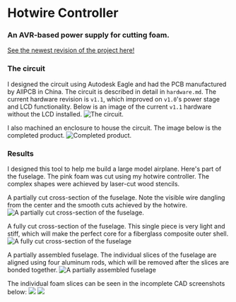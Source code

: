 # Hotwire Controller
### An AVR-based power supply for cutting foam.
[See the newest revision of the project here!](https://github.com/rleonard21/hotwire-lite)

### The circuit
I designed the circuit using Autodesk Eagle and had the PCB manufactured by AllPCB in China. The circuit is described in detail in `hardware.md`. The current hardware revision is `v1.1`, which improved on `v1.0`'s power stage and LCD functionality. Below is an image of the current `v1.1` hardware without the LCD installed. 
![The circuit.](https://i.imgur.com/Bllh9tt.jpg)

I also machined an enclosure to house the circuit. The image below is the completed product. 
![Completed product.](https://imgur.com/4sqpU9x.jpg)

### Results
I designed this tool to help me build a large model airplane. Here's part of the fuselage. The pink foam was cut using my hotwire controller. The complex shapes were achieved by laser-cut wood stencils.

A partially cut cross-section of the fuselage. Note the visible wire dangling from the center and the smooth cuts achieved by the hotwire.
![A partially cut cross-section of the fuselage.](https://i.imgur.com/x1z61or.jpg)

A fully cut cross-section of the fuselage. This single piece is very light and stiff, which will make the perfect core for a fiberglass composite outer shell. 
![A fully cut cross-section of the fuselage](https://i.imgur.com/nU8tIcw.jpg)

A partially assembled fuselage. The individual slices of the fuselage are aligned using four aluminum rods, which will be removed after the slices are bonded together. 
![A partially assembled fuselage](https://i.imgur.com/RZkRsTv.jpg)

The individual foam slices can be seen in the incomplete CAD screenshots below:
![](https://i.imgur.com/7qQ0Gnu.png)
![](https://i.imgur.com/vSEEZXu.jpg)
